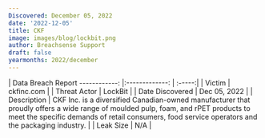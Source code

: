 ```yaml
---
Discovered: December 05, 2022
date: '2022-12-05'
title: CKF
image: images/blog/lockbit.png
author: Breachsense Support
draft: false
yearmonths: 2022/december
---
```



| Data Breach Report
------------:     |:-------------:    | :-----:|
| Victim      | ckfinc.com      | 
| Threat Actor      | LockBit      | 
| Date Discovered      | Dec 05, 2022      | 
| Description      | CKF Inc. is a diversified Canadian-owned manufacturer that proudly offers a wide range of moulded pulp, foam, and rPET products to meet the specific demands of retail consumers, food service operators and the packaging industry.      | 
| Leak Size      | N/A      | 

